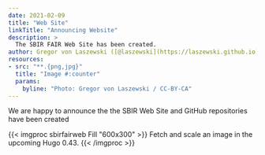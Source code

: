 ```yaml
---
date: 2021-02-09
title: "Web Site"
linkTitle: "Announcing Website"
description: >
  The SBIR FAIR Web Site has been created.
author: Gregor von Laszewski ([@laszewski](https://laszewski.github.io))
resources:
- src: "**.{png,jpg}"
  title: "Image #:counter"
  params:
    byline: "Photo: Gregor von Laszewski / CC-BY-CA"
---
```


We are happy to announce the the SBIR Web Site and GitHub repositories have been created

{{< imgproc sbirfairweb Fill "600x300" >}}
Fetch and scale an image in the upcoming Hugo 0.43.
{{< /imgproc >}}


